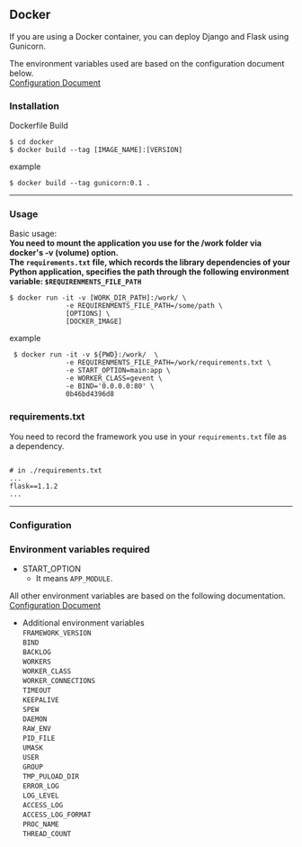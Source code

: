 
## **Docker**

If you are using a Docker container, you can deploy Django and Flask using Gunicorn.

The environment variables used are based on the configuration document below.  
[Configuration Document](https://github.com/benoitc/gunicorn/blob/master/examples/example_config.py)
### **Installation**

Dockerfile Build   

```shell script
$ cd docker
$ docker build --tag [IMAGE_NAME]:[VERSION]
```

example
```shell script
$ docker build --tag gunicorn:0.1 .
```

---
### **Usage**

Basic usage:  
**You need to mount the application you use for the /work folder via docker's -v (volume) option.**  
**The `requirements.txt` file, which records the library dependencies of your Python application, specifies the path through the following environment variable: `$REQUIRENMENTS_FILE_PATH`**

```shell script
$ docker run -it -v [WORK_DIR_PATH]:/work/ \  
              -e REQUIRENMENTS_FILE_PATH=/some/path \
              [OPTIONS] \
              [DOCKER_IMAGE] 
```

example
```shell script
 $ docker run -it -v ${PWD}:/work/  \
              -e REQUIRENMENTS_FILE_PATH=/work/requirements.txt \
              -e START_OPTION=main:app \
              -e WORKER_CLASS=gevent \
              -e BIND='0.0.0.0:80' \
              0b46bd4396d8
```

### **requirements.txt**  
You need to record the framework you use in your `requirements.txt` file as a dependency.  

```shell script

# in ./requirements.txt 
...
flask==1.1.2
...

```
    
    
---
### **Configuration**

### Environment variables required
* START_OPTION  
    * It means `APP_MODULE`.



All other environment variables are based on the following documentation.  
[Configuration Document](https://github.com/benoitc/gunicorn/blob/master/examples/example_config.py)

* Additional environment variables  
`FRAMEWORK_VERSION`  
`BIND`  
`BACKLOG`  
`WORKERS`  
`WORKER_CLASS`  
`WORKER_CONNECTIONS`  
`TIMEOUT`  
`KEEPALIVE`  
`SPEW`  
`DAEMON`  
`RAW_ENV`  
`PID_FILE`  
`UMASK`  
`USER`  
`GROUP`  
`TMP_PULOAD_DIR`  
`ERROR_LOG`  
`LOG_LEVEL`  
`ACCESS_LOG`  
`ACCESS_LOG_FORMAT`  
`PROC_NAME`  
`THREAD_COUNT`  

